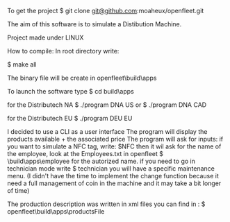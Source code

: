 To get the project 
$ git clone git@github.com:moaheux/openfleet.git

The aim of this software is to simulate a Distibution Machine.

Project made under LINUX

How to compile:
In root directory write:

$ make all

The binary file will be create in 
openfleet\build\apps

To launch the software type
$ cd build\apps

for the Distributech NA
$ ./program DNA US
or 
$ ./program DNA CAD

for the Distributech EU
$ ./program DEU EU

I decided to use a CLI as a user interface
The program will display the products available + the associated price
The program will ask for inputs:
    if you want to simulate a NFC tag, write:
        $NFC
    then it wil ask for the name of the employee, look at the Employees.txt in openfleet $ \build\apps\employee for the autorized name.
    if you need to go in technician mode write
        $ technician
    you will have a specific maintenance menu. (I didn't have the time to implement the change function because it need a full management of coin in the machine and it may take a bit longer of time)
    
    
The production description was written in xml files you can find in :
  $ openfleet\build\apps\productsFile